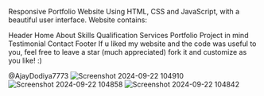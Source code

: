 Responsive Portfolio Website Using HTML, CSS and JavaScript, with a beautiful user interface. Website contains:

Header
Home
About
Skills
Qualification
Services
Portfolio
Project in mind
Testimonial
Contact
Footer
If u liked my website and the code was useful to you,
feel free to leave a star (much appreciated) fork it and customize as you like! :)

@AjayDodiya7773
![Screenshot 2024-09-22 104910](https://github.com/user-attachments/assets/7d15159b-b264-4b12-b0d6-5d289abad939)
![Screenshot 2024-09-22 104858](https://github.com/user-attachments/assets/7a5e15ad-0229-4fe8-a334-35cfd046b743)
![Screenshot 2024-09-22 104842](https://github.com/user-attachments/assets/3a3633c7-eafb-4199-b321-db06ceb48a8c)
